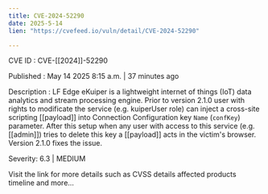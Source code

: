 ```yaml
---
title: CVE-2024-52290
date: 2025-5-14
lien: "https://cvefeed.io/vuln/detail/CVE-2024-52290"

---
```


CVE ID : CVE-[[2024]]-52290

Published :  May 14
2025
8:15 a.m. | 37 minutes ago

Description : LF Edge eKuiper is a lightweight internet of things (IoT) data analytics and stream processing engine. Prior to version 2.1.0 user with rights to modificate the service (e.g. kuiperUser role) can inject a cross-site scripting [[payload]] into Connection Configuration key `Name` (`confKey`) parameter. After this setup
when any user with access to this service (e.g. [[admin]]) tries to delete this key
a [[payload]] acts in the victim's browser. Version 2.1.0 fixes the issue.

Severity: 6.3 | MEDIUM

Visit the link for more details
such as CVSS details
affected products
timeline
and more...
